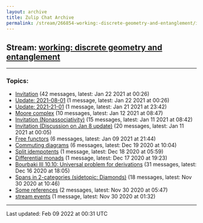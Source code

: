 ```yaml
---
layout: archive
title: Zulip Chat Archive
permalink: /stream/266854-working:-discrete-geometry-and-entanglement/index.html
---
```


## Stream: [working: discrete geometry and entanglement](https://mattecapu.github.io/ct-zulip-archive/stream/266854-working:-discrete-geometry-and-entanglement/index.html)
---

### Topics:

* [Invitation](topic/Invitation.html) (42 messages, latest: Jan 22 2021 at 00:26)
* [Update: 2021-08-01](topic/Update.3A.202021-08-01.html) (1 message, latest: Jan 22 2021 at 00:26)
* [Update: 2021-21-01](topic/Update.3A.202021-21-01.html) (1 message, latest: Jan 21 2021 at 23:42)
* [Moore complex](topic/Moore.20complex.html) (10 messages, latest: Jan 12 2021 at 08:47)
* [Invitation (Nonassociativity)](topic/Invitation.20(Nonassociativity).html) (15 messages, latest: Jan 11 2021 at 08:42)
* [Invitation (Discussion on Jan 8 update)](topic/Invitation.20(Discussion.20on.20Jan.208.20update).html) (20 messages, latest: Jan 11 2021 at 00:05)
* [Free functors](topic/Free.20functors.html) (6 messages, latest: Jan 09 2021 at 21:44)
* [Commuting diagrams](topic/Commuting.20diagrams.html) (6 messages, latest: Dec 19 2020 at 10:04)
* [Split idempotents](topic/Split.20idempotents.html) (1 message, latest: Dec 18 2020 at 05:59)
* [Differential monads](topic/Differential.20monads.html) (1 message, latest: Dec 17 2020 at 19:23)
* [Bourbaki III 10.10: Universal problem for derivations](topic/Bourbaki.20III.2010.2E10.3A.20Universal.20problem.20for.20derivations.html) (31 messages, latest: Dec 16 2020 at 18:05)
* [Spans in 2-categories (sidetopic: Diamonds)](topic/Spans.20in.202-categories.20(sidetopic.3A.20Diamonds).html) (18 messages, latest: Nov 30 2020 at 10:46)
* [Some references](topic/Some.20references.html) (2 messages, latest: Nov 30 2020 at 05:47)
* [stream events](topic/stream.20events.html) (1 message, latest: Nov 30 2020 at 01:32)

<hr><p>Last updated: Feb 09 2022 at 00:31 UTC</p>